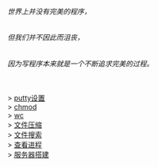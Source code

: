 ###### 世界上并没有完美的程序，

###### 但我们并不因此而沮丧，

###### 因为写程序本来就是一个不断追求完美的过程。

</br>
> <a href="./commond/puttySetting.html">putty设置</a></br>
> <a href="./commond/chmod.html">chmod</a></br>
> <a href="./commond/wc.html">wc</a></br>
> <a href="./commond/文件压缩.html">文件压缩</a></br>
> <a href="./commond/文件搜索.html">文件搜索</a></br>
> <a href="./commond/process.html">查看进程</a></br>
> <a href="./commond/服务器搭建.html">服务器搭建</a></br>